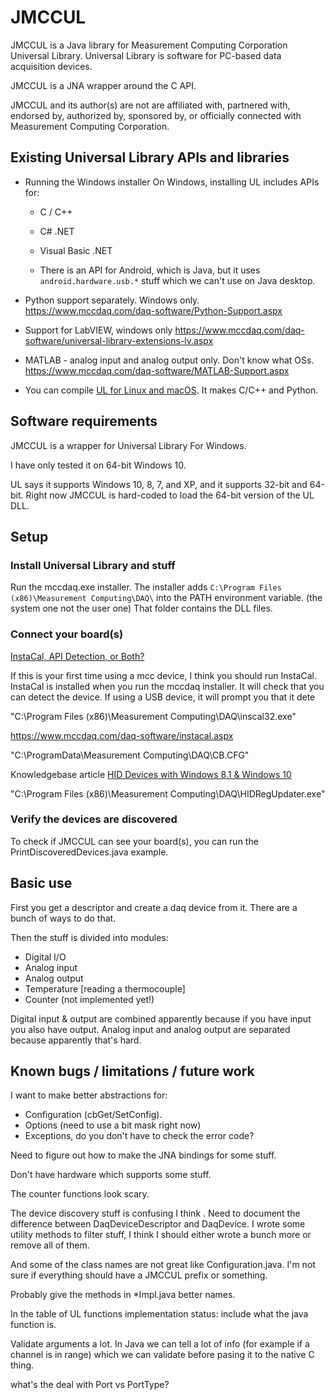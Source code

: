 # JMCCUL

JMCCUL is a Java library for Measurement Computing Corporation Universal Library. Universal Library is software for PC-based data acquisition devices.

JMCCUL is a JNA wrapper around the C API.

JMCCUL and its author(s) are not are affiliated with, partnered with, endorsed by, authorized by, sponsored by, or officially connected with Measurement Computing Corporation.

## Existing Universal Library APIs and libraries

* Running the Windows installer On Windows, installing UL includes APIs for:

  * C / C++

  * C# .NET

  * Visual Basic .NET

  * There is an API for Android, which is Java, but it uses `android.hardware.usb.*` stuff which we can't use on Java desktop.

* Python support separately. Windows only. https://www.mccdaq.com/daq-software/Python-Support.aspx
* Support for LabVIEW, windows only https://www.mccdaq.com/daq-software/universal-library-extensions-lv.aspx
* MATLAB - analog input and analog output only. Don't know what OSs. https://www.mccdaq.com/daq-software/MATLAB-Support.aspx

* You can compile [UL for Linux and macOS](https://www.mccdaq.com/daq-software/Ul-for-Linux-Support.aspx). It makes C/C++ and Python.

## Software requirements

JMCCUL is a wrapper for Universal Library For Windows. 

I have only tested it on 64-bit Windows 10.

UL says it supports Windows 10, 8, 7, and XP, and it supports 32-bit and 64-bit. Right now JMCCUL is hard-coded to load the 64-bit version of the UL DLL.

## Setup

### Install Universal Library and stuff

Run the mccdaq.exe installer. The installer adds `C:\Program Files (x86)\Measurement Computing\DAQ\` into the PATH environment variable. (the system one not the user one) That folder contains the DLL files.

### Connect your board(s)

[InstaCal, API Detection, or Both?](https://www.mccdaq.com/pdfs/manuals/Mcculw_WebHelp/hh_goto.htm?ULStart.htm#Function_Reference/Ical-APIDetect.htm)

If this is your first time using a mcc device, I think you should run InstaCal. InstaCal is installed when you run the mccdaq installer. It will check that you can detect the device. If using a USB device, it will prompt you that it dete

"C:\Program Files (x86)\Measurement Computing\DAQ\inscal32.exe"

https://www.mccdaq.com/daq-software/instacal.aspx

"C:\ProgramData\Measurement Computing\DAQ\CB.CFG"

Knowledgebase article [HID Devices with Windows 8.1 & Windows 10](https://kb.mccdaq.com/KnowledgebaseArticle50499.aspx)

"C:\Program Files (x86)\Measurement Computing\DAQ\HIDRegUpdater.exe"

### Verify the devices are discovered

To check if JMCCUL can see your board(s), you can run the PrintDiscoveredDevices.java example.

## Basic use

First you get a descriptor and create a daq device from it. There are a bunch of ways to do that.

Then the stuff is divided into modules:

* Digital I/O
* Analog input
* Analog output
* Temperature [reading a thermocouple]
* Counter (not implemented yet!)

Digital input & output are combined apparently because if you have input you also have output. Analog input and analog output are separated because apparently that's hard.

## Known bugs / limitations / future work

I want to make better abstractions for:

* Configuration (cbGet/SetConfig).
* Options (need to use a bit mask right now)
* Exceptions, do you don't have to check the error code?

Need to figure out how to make the JNA bindings for some stuff.

Don't have hardware which supports some stuff.

The counter functions look scary.

The device discovery stuff is confusing I think . Need to document the difference between DaqDeviceDescriptor and DaqDevice. I wrote some utility methods to filter stuff, I think I should either wrote a bunch more or remove all of them.

And some of the class names are not great like Configuration.java. I'm not sure if everything should have a JMCCUL prefix or something.

Probably give the methods in *Impl.java better names.

In the table of UL functions implementation status: include what the java function is.

Validate arguments a lot. In Java we can tell a lot of info (for example if a channel is in range) which we can validate before pasing it to the native C thing.


what's the deal with Port vs PortType?